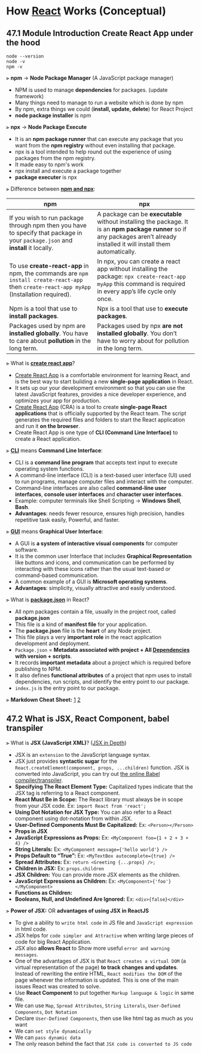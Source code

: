 # How [React](https://reactjs.org/) Works (Conceptual)

## 47.1 Module Introduction Create React App under the hood
```git
node --version
node -v
npm -v
```

⫸ **npm** → **Node Package Manager** (A JavaScript package manager)
- NPM is used to manage __dependencies__ for packages. (update framework)
- Many things need to manage to run a website which is done by npm
- By npm, extra things we could (__install, update, delete__) for React Project
- __node package installer__ is npm

⫸ **npx** → **Node Package Execute**
- It is an __npm package runner__ that can execute any package that you want from the __npm registry__ without even installing that package.
- npx is a tool intended to help round out the experience of using packages from the npm registry.
- It made easy to npm's work
- npx install and execute a package together
- __package executer__ is npx
  
⫸ Difference between [__npm and npx__](https://www.geeksforgeeks.org/what-are-the-differences-between-npm-and-npx/#:~:text=Npm%20is%20a%20tool%20that,pollution%20in%20the%20long%20term.): 

| **npm** | **npx** |
| --- | --- |
| If you wish to run package through npm then you have to specify that package in your `package.json` and __install__ it locally. | A package can be __executable__ without installing the package. It is an __npm package runner__ so if any packages aren’t already installed it will install them automatically. |
| To use __create-react-app__ in npm, the commands are `npm install create-react-app` then `create-react-app myApp` (Installation required). | In npx, you can create a react app without installing the package: `npx create-react-app myApp` this command is required in every app’s life cycle only once. |
| Npm is a tool that use to __install packages__. | Npx is a tool that use to __execute packages__. |
| Packages used by npm are __installed globally__. You have to care about __pollution__ in the long term. | Packages used by npx __are not installed globally__. You don’t have to worry about for pollution in the long term. |


⫸ What is [__create react app__](https://reactjs.org/docs/create-a-new-react-app.html)?
- [Create React App](https://www.codecademy.com/article/how-to-create-a-react-app) is a comfortable environment for learning React, and is the best way to start building a new __single-page application__ in React. 
- It sets up our your development environment so that you can use the latest JavaScript features, provides a nice developer experience, and optimizes your app for production.
- [Create React App](https://create-react-app.dev/) (CRA) is a tool to create __single-page React applications__ that is officially supported by the React team. The script generates the required files and folders to start the React application and run it __on the browser__.
- Create React App is one type of __CLI (Command Line Interface)__ to create a React application.


⫸ [__CLI__](https://www.hostinger.com/tutorials/what-is-cli) means __Command Line Interface__:
- CLI is a __command line program__ that accepts text input to execute operating system functions.
- A command-line interface (CLI) is a text-based user interface (UI) used to run programs, manage computer files and interact with the computer. 
- Command-line interfaces are also called __command-line user interfaces__, __console user interfaces__ and __character user interfaces__.
- Example: computer terminals like Shell Scripting → __Windows Shell__, __Bash__.
- __Advantages__: needs fewer resource, ensures high precision, handles repetitive task easily, Powerful, and faster.
            
⫸ [__GUI__](https://www.educba.com/what-is-gui/) means __Graphical User Interface__:
- A GUI is __a system of interactive visual components__ for computer software.
- It is the common user Interface that includes __Graphical Representation__ like buttons and icons, and communication can be performed by interacting with these icons rather than the usual text-based or command-based communication. 
- A common example of a GUI is __Microsoft operating systems__.
- __Advantages__: simplicity, visually attractive and easily understood.

⫸ What is [__package.json__](https://www.letsreact.org/package-json-explained/) in React?
- All npm packages contain a file, usually in the project root, called __package.json__
- This file is a kind of __manifest file__ for your application.
- The __package.json__ file is the __heart__ of any Node project.
- This file plays a very __important role__ in the react application development and deployment.
- `Package.json` = __Metadata associated with project + All [Dependencies](https://www.pluralsight.com/guides/add-a-dependency-to-react-in-package.json-for-a-react-component) with version + scripts__.
- It records __important metadata__ about a project which is required before publishing to NPM.
- It also defines __functional attributes__ of a project that npm uses to install dependencies, run scripts, and identify the entry point to our package.
- `index.js` is the entry point to our package.

⫸ __Markdown Cheat Sheet:__ [1](https://www.markdownguide.org/cheat-sheet/ "Markdown Cheat Sheet") [2](https://docs.github.com/en/get-started/writing-on-github/getting-started-with-writing-and-formatting-on-github/basic-writing-and-formatting-syntax#headings "GitHub Docs")

## 47.2 What is JSX, React Component, babel transpiler

⫸ What is __JSX (JavaScript XML)__? ([JSX in Depth](https://reactjs.org/docs/jsx-in-depth.html))
- JSX is an `extension` to the JavaScript language syntax.
- JSX just provides __syntactic sugar__ for the `React.createElement(component, props, ...children)` function. JSX is converted into JavaScript, you can try out [the online Babel compiler/transpiler](https://babeljs.io/repl/#?browsers=defaults%2C%20not%20ie%2011%2C%20not%20ie_mob%2011&build=&builtIns=false&corejs=3.21&spec=false&loose=false&code_lz=GYVwdgxgLglg9mABACwKYBt1wBQEpEDeAUIogE6pQhlIA8AJjAG4B8AEhlogO5xnr0AhLQD0jVgG4iAXyJA&debug=false&forceAllTransforms=false&shippedProposals=false&circleciRepo=&evaluate=false&fileSize=false&timeTravel=false&sourceType=script&lineWrap=true&presets=react&prettier=false&targets=&version=7.18.7&externalPlugins=&assumptions=%7B%7D).
- __Specifying The React Element Type:__ Capitalized types indicate that the JSX tag is referring to a React component. 
- __React Must Be in Scope:__ The React library must always be in scope from your JSX code. Ex: `import React from 'react';`
- __Using Dot Notation for JSX Type:__ You can also refer to a React component using dot-notation from within JSX.
- __User-Defined Components Must Be Capitalized:__ Ex: `<Person></Person>`
- __Props in JSX__
- __JavaScript Expressions as Props:__ Ex: `<MyComponent foo={1 + 2 + 3 + 4} />`
- __String Literals:__ Ex: `<MyComponent message={'hello world'} />`
- __Props Default to “True”:__ Ex: `<MyTextBox autocomplete={true} />`
- __Spread Attributes:__ Ex: `return <Greeting {...props} />;`
- __Children in JSX:__ Ex: `props.children`
- __JSX Children:__ You can provide more JSX elements as the children.
- __JavaScript Expressions as Children:__ Ex: `<MyComponent>{'foo'}</MyComponent>`
- __Functions as Children:__
- __Booleans, Null, and Undefined Are Ignored:__ Ex: `<div>{false}</div>`

⫸ __Power of JSX:__ OR __advantages of using JSX in ReactJS__
- To give a ability to `write html code` in JS file and `JavaScript expression` in html code.
- JSX helps for `code simpler and Attractive` when writing large pieces of code for big React Application.
- JSX also __allows React__ to Show more useful `error and warning messages`.
- One of the advantages of JSX is that `React creates a virtual DOM` (a virtual representation of the page) __to track changes and updates__. Instead of rewriting the entire HTML, `React modifies the DOM` of the page whenever the information is updated. This is one of the main issues React was created to solve.
- Use __React Component__ to put together `Markup language & logic` in same file. 
- We can use `Map`, `Spread Attributes`, `String Literals`, `User-Defined Components`, `Dot Notation`
- Declare `User-Defined Components`, then use like html tag as much as you want
- We can `set style dynamically`
- We can `pass dynamic data`
- The only reason behind the fact that `JSX code is converted to JS code`




